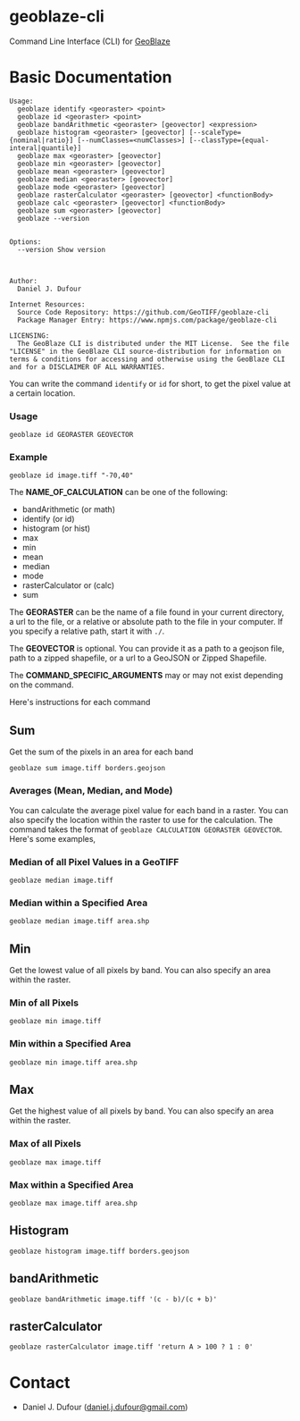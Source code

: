 # geoblaze-cli
Command Line Interface (CLI) for [GeoBlaze](geoblaze.io)

# Basic Documentation
```
Usage:
  geoblaze identify <georaster> <point>
  geoblaze id <georaster> <point>
  geoblaze bandArithmetic <georaster> [geovector] <expression>
  geoblaze histogram <georaster> [geovector] [--scaleType={nominal|ratio}] [--numClasses=<numClasses>] [--classType={equal-interal|quantile}]
  geoblaze max <georaster> [geovector]
  geoblaze min <georaster> [geovector]
  geoblaze mean <georaster> [geovector]
  geoblaze median <georaster> [geovector]
  geoblaze mode <georaster> [geovector]
  geoblaze rasterCalculator <georaster> [geovector] <functionBody>
  geoblaze calc <georaster> [geovector] <functionBody>
  geoblaze sum <georaster> [geovector]
  geoblaze --version


Options:
  --version Show version



Author:
  Daniel J. Dufour

Internet Resources:
  Source Code Repository: https://github.com/GeoTIFF/geoblaze-cli
  Package Manager Entry: https://www.npmjs.com/package/geoblaze-cli

LICENSING:
  The GeoBlaze CLI is distributed under the MIT License.  See the file "LICENSE" in the GeoBlaze CLI source-distribution for information on terms & conditions for accessing and otherwise using the GeoBlaze CLI and for a DISCLAIMER OF ALL WARRANTIES.
```

You can write the command `identify` or `id` for short, to get the pixel value at a certain location.
### Usage
```
geoblaze id GEORASTER GEOVECTOR
```

### Example
```
geoblaze id image.tiff "-70,40"
```



The **NAME_OF_CALCULATION** can be one of the following:
 - bandArithmetic (or math)
 - identify (or id)
 - histogram (or hist)
 - max
 - min
 - mean
 - median
 - mode
 - rasterCalculator or (calc)
 - sum

The **GEORASTER** can be the name of a file found in your current directory, a url to the file, or a relative or absolute path to the file in your computer.  If you specify a relative path, start it with `./`.

The **GEOVECTOR** is optional.  You can provide it as a path to a geojson file, path to a zipped shapefile, or a url to a GeoJSON or Zipped Shapefile.

The **COMMAND_SPECIFIC_ARGUMENTS** may or may not exist depending on the command.

Here's instructions for each command

## Sum
Get the sum of the pixels in an area for each band
```
geoblaze sum image.tiff borders.geojson
```

### Averages (Mean, Median, and Mode)
You can calculate the average pixel value for each band in a raster.  You can also specify the location within the raster to use for the calculation.  The command takes the format of `geoblaze CALCULATION GEORASTER GEOVECTOR`.    Here's some examples,

### Median of all Pixel Values in a GeoTIFF
```
geoblaze median image.tiff
```
### Median within a Specified Area
```
geoblaze median image.tiff area.shp
```

## Min
Get the lowest value of all pixels by band.  You can also specify an area within the raster.
### Min of all Pixels
```
geoblaze min image.tiff
```
### Min within a Specified Area
```
geoblaze min image.tiff area.shp
```

## Max
Get the highest value of all pixels by band.  You can also specify an area within the raster.
### Max of all Pixels
```
geoblaze max image.tiff
```
### Max within a Specified Area
```
geoblaze max image.tiff area.shp
```

## Histogram
`geoblaze histogram image.tiff borders.geojson`

## bandArithmetic
`geoblaze bandArithmetic image.tiff '(c - b)/(c + b)'`

## rasterCalculator
`geoblaze rasterCalculator image.tiff 'return A > 100 ? 1 : 0'`

# Contact
 - Daniel J. Dufour (daniel.j.dufour@gmail.com)
